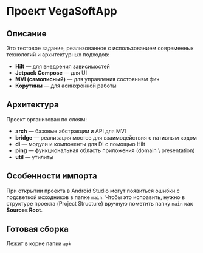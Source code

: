 # Проект VegaSoftApp

## Описание

Это тестовое задание, реализованное с использованием современных технологий и архитектурных подходов:

- **Hilt** — для внедрения зависимостей
- **Jetpack Compose** — для UI
- **MVI (самописный)** — для управления состояниям фич
- **Корутины** — для асинхронной работы

## Архитектура

Проект организован по слоям:

- **arch** — базовые абстракции и API для MVI
- **bridge** — реализация мостов для взаимодействия с нативным кодом
- **di** — модули и компоненты для DI с помощью Hilt
- **ping** — функциональная область приложения (domain \ presentation)
- **util** — утилиты

## Особенности импорта

При открытии проекта в Android Studio могут появиться ошибки с подсветкой исходников в папке `main`. Чтобы это исправить, нужно в структуре проекта (Project Structure) вручную пометить папку `main` как **Sources Root**.

## Готовая сборка

Лежит в корне папки `apk`
